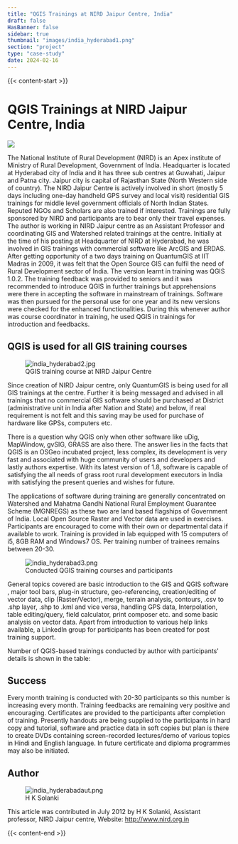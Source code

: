 ```yaml
---
title: "QGIS Trainings at NIRD Jaipur Centre, India"
draft: false
HasBanner: false
sidebar: true
thumbnail: "images/india_hyderabad1.png"
section: "project"
type: "case-study"
date: 2024-02-16
---
```

{{< content-start >}}

# QGIS Trainings at NIRD Jaipur Centre, India

![](../images/india_hyderabad1.png)

The National Institute of Rural Development (NIRD) is an Apex institute of Ministry of Rural Development, Government of India. Headquarter is located at Hyderabad city of India and it has three sub centres at Guwahati, Jaipur and Patna city. Jaipur city is capital of Rajasthan State (North Western side of country). The NIRD Jaipur Centre is actively involved in short (mostly 5 days including one-day handheld GPS survey and local visit) residential GIS trainings for middle level government officials of North Indian States. Reputed NGOs and Scholars are also trained if interested. Trainings are fully sponsored by NIRD and participants are to bear only their travel expenses. The author is working in NIRD Jaipur centre as an Assistant Professor and coordinating GIS and Watershed related trainings at the centre. Initially at the time of his posting at Headquarter of NIRD at Hyderabad, he was involved in GIS trainings with commercial software like ArcGIS and ERDAS. After getting opportunity of a two days training on QuantumGIS at IIT Madras in 2009, it was felt that the Open Source GIS can fulfil the need of Rural Development sector of India. The version learnt in training was QGIS 1.0.2. The training feedback was provided to seniors and it was recommended to introduce QGIS in further trainings but apprehensions were there in accepting the software in mainstream of trainings. Software was then pursued for the personal use for one year and its new versions were checked for the enhanced functionalities. During this whenever author was course coordinator in training, he used QGIS in trainings for introduction and feedbacks.

## QGIS is used for all GIS training courses

<figure>
<img src="../images/india_hyderabad2.jpg" class="align-right" alt="india_hyderabad2.jpg" />
<figcaption>QGIS training course at NIRD Jaipur Centre</figcaption>
</figure>

Since creation of NIRD Jaipur centre, only QuantumGIS is being used for all GIS trainings at the centre. Further it is being messaged and advised in all trainings that no commercial GIS software should be purchased at District (administrative unit in India after Nation and State) and below, if real requirement is not felt and this saving may be used for purchase of hardware like GPSs, computers etc.

There is a question why QGIS only when other software like uDig, MapWindow, gvSIG, GRASS are also there. The answer lies in the facts that QGIS is an OSGeo incubated project, less complex, its development is very fast and associated with huge community of users and developers and lastly authors expertise. With its latest version of 1.8, software is capable of satisfying the all needs of grass root rural development executors in India with satisfying the present queries and wishes for future.

The applications of software during training are generally concentrated on Watershed and Mahatma Gandhi National Rural Employment Guarantee Scheme (MGNREGS) as these two are land based flagships of Government of India. Local Open Source Raster and Vector data are used in exercises. Participants are encouraged to come with their own or departmental data if available to work. Training is provided in lab equipped with 15 computers of i5, 8GB RAM and Windows7 OS. Per training number of trainees remains between 20-30.

<figure>
<img src="../images/india_hyderabad3.png" class="align-right" alt="india_hyderabad3.png" />
<figcaption>Conducted QGIS training courses and participants</figcaption>
</figure>

General topics covered are basic introduction to the GIS and QGIS software , major tool bars, plug-in structure, geo-referencing, creation/editing of vector data, clip (Raster/Vector), merge, terrain analysis, contours, .csv to .shp layer, .shp to .kml and vice versa, handling GPS data, Interpolation, table editing/query, field calculator, print composer etc. and some basic analysis on vector data. Apart from introduction to various help links available, a LinkedIn group for participants has been created for post training support.

Number of QGIS-based trainings conducted by author with participants' details is shown in the table:

## Success

Every month training is conducted with 20-30 participants so this number is increasing every month. Training feedbacks are remaining very positive and encouraging. Certificates are provided to the participants after completion of training. Presently handouts are being supplied to the participants in hard copy and tutorial, software and practice data in soft copies but plan is there to create DVDs containing screen-recorded lectures/demo of various topics in Hindi and English language. In future certificate and diploma programmes may also be initiated.

## Author

<figure>
<img src="../images/india_hyderabadaut.png" class="align-left" alt="india_hyderabadaut.png" />
<figcaption>H K Solanki</figcaption>
</figure>

This article was contributed in July 2012 by H K Solanki, Assistant professor, NIRD Jaipur centre, Website: <http://www.nird.org.in>

{{< content-end >}}
